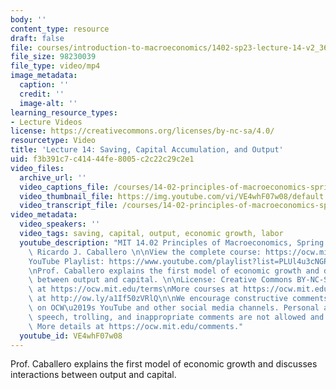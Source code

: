```yaml
---
body: ''
content_type: resource
draft: false
file: courses/introduction-to-macroeconomics/1402-sp23-lecture-14-v2_360p_16_9.mp4
file_size: 98230039
file_type: video/mp4
image_metadata:
  caption: ''
  credit: ''
  image-alt: ''
learning_resource_types:
- Lecture Videos
license: https://creativecommons.org/licenses/by-nc-sa/4.0/
resourcetype: Video
title: 'Lecture 14: Saving, Capital Accumulation, and Output'
uid: f3b391c7-c414-44fe-8005-c2c22c29c2e1
video_files:
  archive_url: ''
  video_captions_file: /courses/14-02-principles-of-macroeconomics-spring-2023/1MN1fctppJOBz1bU4DhHMBGu8YI0G4KN3_transcript.webvtt
  video_thumbnail_file: https://img.youtube.com/vi/VE4whF07w08/default.jpg
  video_transcript_file: /courses/14-02-principles-of-macroeconomics-spring-2023/1MN1fctppJOBz1bU4DhHMBGu8YI0G4KN3_transcript.pdf
video_metadata:
  video_speakers: ''
  video_tags: saving, capital, output, economic growth, labor
  youtube_description: "MIT 14.02 Principles of Macroeconomics, Spring 2023\nInstructor:\
    \ Ricardo J. Caballero \n\nView the complete course: https://ocw.mit.edu/courses/14-02-principles-of-macroeconomics-spring-2023/\n\
    YouTube Playlist: https://www.youtube.com/playlist?list=PLUl4u3cNGP62EXoZ4B3_Ob7lRRwpGQxkb\n\
    \nProf. Caballero explains the first model of economic growth and discusses interactions\
    \ between output and capital. \n\nLicense: Creative Commons BY-NC-SA\nMore information\
    \ at https://ocw.mit.edu/terms\nMore courses at https://ocw.mit.edu\nSupport OCW\
    \ at http://ow.ly/a1If50zVRlQ\n\nWe encourage constructive comments and discussion\
    \ on OCW\u2019s YouTube and other social media channels. Personal attacks, hate\
    \ speech, trolling, and inappropriate comments are not allowed and may be removed.\
    \ More details at https://ocw.mit.edu/comments."
  youtube_id: VE4whF07w08
---
```

Prof. Caballero explains the first model of economic growth and discusses interactions between output and capital.
